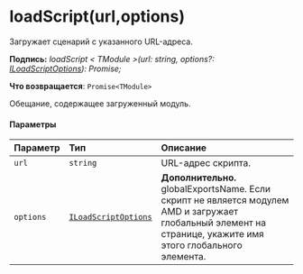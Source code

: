 # <a name="loadscripturloptions"></a>loadScript(url,options)




Загружает сценарий с указанного URL-адреса.

**Подпись:** _loadScript < TModule >(url: string, options?: [ILoadScriptOptions](../sp-loader/iloadscriptoptions.md)): Promise<TModule>;_

**Что возвращается**: `Promise<TModule>`



Обещание, содержащее загруженный модуль.

#### <a name="parameters"></a>Параметры


| Параметр       | Тип    | Описание |
|:-------------|:---------------|:------------|
| `url`    | `string` | URL-адрес скрипта. |
| `options`    | [`ILoadScriptOptions`](../sp-loader/iloadscriptoptions.md) | __Дополнительно.__ globalExportsName. Если скрипт не является модулем AMD и загружает глобальный элемент на странице, укажите имя этого глобального элемента. |


